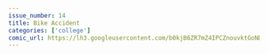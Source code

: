 ```yaml
---
issue_number: 14
title: Bike Accident
categories: ['college']
comic_url: https://lh3.googleusercontent.com/b0kjB6ZR7mZ4IPCZnouvktGoNDZrnfOvMbrrdFGRwFYgqoHaHD9H22IGR-7iByWFAjl4AWyUUxjtKiB_ZtjBB3AW8XT3pbmF4PKYRWRyOzgigMSCTnpEt59uMDREmICLuI8UOfciRA=w1200
---
```

